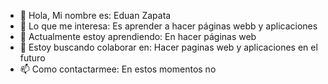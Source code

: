 - 👋 Hola, Mi nombre es: Eduan Zapata
- 👀 Lo que me interesa: Es aprender a hacer páginas webb y aplicaciones
- 🌱 Actualmente estoy aprendiendo: En hacer páginas web
- 💞️ Estoy buscando colaborar en: Hacer paginas web y aplicaciones en el futuro
- 📫 Como contactarmee: En estos momentos no

<!---
EduanZapata/EduanZapata es un repositorio ✨ especial ✨ porque su README.md` (este archivo) aparece en su perfil GitHub.
Puede hacer clic en el enlace de vista previa para echar un vistaso a sus cambios.
--->
